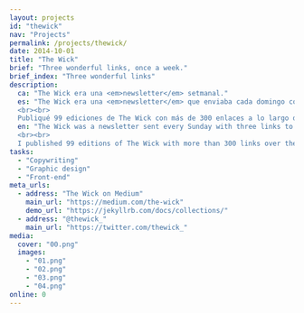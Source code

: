 ```yaml
---
layout: projects
id: "thewick"
nav: "Projects"
permalink: /projects/thewick/
date: 2014-10-01
title: "The Wick"
brief: "Three wonderful links, once a week."
brief_index: "Three wonderful links"
description:
  ca: "The Wick era una <em>newsletter</em> setmanal."
  es: "The Wick era una <em>newsletter</em> que enviaba cada domingo con tres enlaces a los contenidos más interesantes que encontraba cada semana. Además de una suscripción por correo, The Wick es también <a href='https://medium.com/the-wick'>una publicación en Medium</a> y tiene su propia <a href='https://twitter.com/thewick_'>cuenta de Twitter</a>.
  <br><br>
  Publiqué 99 ediciones de The Wick con más de 300 enlaces a lo largo de casi 2 años, y <a href='https://medium.com/the-wick/all'>el archivo</a> de todos los números permanece <em>Online, Abundant and Wonderful</em>."
  en: "The Wick was a newsletter sent every Sunday with three links to the most interesting content I could find every week. Apart from a mail subscription, The Wick is also <a href='https://medium.com/the-wick'>a Medium publication</a> and has its own <a href='https://twitter.com/thewick_'>Twitter account</a>.
  <br><br>
  I published 99 editions of The Wick with more than 300 links over the course of almost 2 years, and <a href='https://medium.com/the-wick/all'>the archive</a> of every issue remains <em>Online, Abundant and Wonderful</em>."
tasks:
  - "Copywriting"
  - "Graphic design"
  - "Front-end"
meta_urls:
  - address: "The Wick on Medium"
    main_url: "https://medium.com/the-wick"
    demo_url: "https://jekyllrb.com/docs/collections/"
  - address: "@thewick_"
    main_url: "https://twitter.com/thewick_"
media:
  cover: "00.png"
  images:
    - "01.png"
    - "02.png"
    - "03.png"
    - "04.png"
online: 0
---
```

